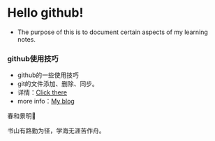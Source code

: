# Hello github!
- The purpose of this is to document certain aspects of my learning notes.

### github使用技巧

- github的一些使用技巧
- git的文件添加、删除、同步。
- 详情：[Click there](tips_github/tips_github.md)
- more info：[My blog](lancit.top)

春和景明🌸

书山有路勤为径，学海无涯苦作舟。
